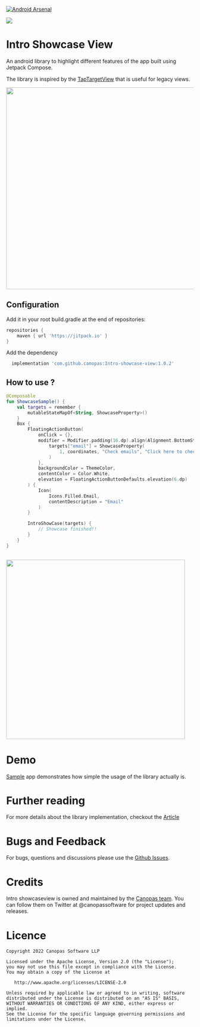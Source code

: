 [![Android Arsenal]( https://img.shields.io/badge/Android%20Arsenal-Intro--showcase--view-green.svg?style=flat )]( https://android-arsenal.com/details/1/8387 )

<img src="https://github.com/canopas/JetTapTarget/blob/master/gif/4-%20intro%20showcase.jpg" />

# Intro Showcase View
An android library to highlight different features of the app built using Jetpack Compose.

The library is inspired by the [TapTargetView](https://github.com/KeepSafe/TapTargetView) that is useful for legacy views.


<img src="https://github.com/canopas/Intro-showcase-view/blob/master/gif/intro1.gif" height="540" />

## Configuration
Add it in your root build.gradle at the end of repositories:
```gradle
repositories {
    maven { url 'https://jitpack.io' }
}
  ```
  
Add the dependency
```gradle
  implementation 'com.github.canopas:Intro-showcase-view:1.0.2'
```

## How to use ?
```kotlin
@Composable
fun ShowcaseSample() {
    val targets = remember {
        mutableStateMapOf<String, ShowcaseProperty>()
    }
    Box {
        FloatingActionButton(
            onClick = {},
            modifier = Modifier.padding(16.dp).align(Alignment.BottomStart).onGloballyPositioned { coordinates ->
                targets["email"] = ShowcaseProperty(
                    1, coordinates, "Check emails", "Click here to check/send emails"
                )
            },
            backgroundColor = ThemeColor,
            contentColor = Color.White,
            elevation = FloatingActionButtonDefaults.elevation(6.dp)
        ) {
            Icon(
                Icons.Filled.Email,
                contentDescription = "Email"
            )
        }

        IntroShowCase(targets) {
            // Showcase finished!!
        }
    }
}
   
```
<img src="https://github.com/canopas/Intro-showcase-view/blob/master/gif/intro2.gif" height="480" />

# Demo
[Sample](https://github.com/canopas/Intro-showcase-view/tree/master/app) app demonstrates how simple the usage of the library actually is.

# Further reading
For more details about the library implementation, checkout the [Article](https://blog.canopas.com/intro-showcase-view-in-jetpack-compose-ac044cd3bf28)

# Bugs and Feedback
For bugs, questions and discussions please use the [Github Issues](https://github.com/canopas/JetTapTarget/issues).

# Credits

Intro showcaseview is owned and maintained by the [Canopas team](https://canopas.com/). You can follow them on Twitter at @canopassoftware for project updates and releases.

# Licence

```
Copyright 2022 Canopas Software LLP

Licensed under the Apache License, Version 2.0 (the "License");
you may not use this file except in compliance with the License.
You may obtain a copy of the License at

   http://www.apache.org/licenses/LICENSE-2.0

Unless required by applicable law or agreed to in writing, software
distributed under the License is distributed on an "AS IS" BASIS,
WITHOUT WARRANTIES OR CONDITIONS OF ANY KIND, either express or implied.
See the License for the specific language governing permissions and
limitations under the License.
```
